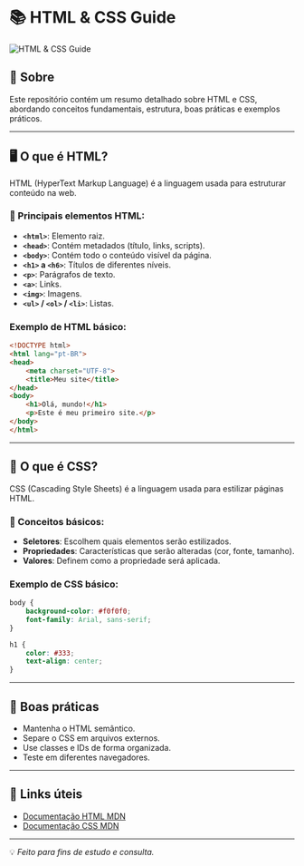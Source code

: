 # 📚 HTML & CSS Guide

![HTML & CSS Guide](./banner-html-css.png)

## 📖 Sobre
Este repositório contém um resumo detalhado sobre HTML e CSS, abordando conceitos fundamentais, estrutura, boas práticas e exemplos práticos.

---

## 🖥️ O que é HTML?
HTML (HyperText Markup Language) é a linguagem usada para estruturar conteúdo na web.

### 📌 Principais elementos HTML:
- **`<html>`**: Elemento raiz.
- **`<head>`**: Contém metadados (título, links, scripts).
- **`<body>`**: Contém todo o conteúdo visível da página.
- **`<h1>` a `<h6>`**: Títulos de diferentes níveis.
- **`<p>`**: Parágrafos de texto.
- **`<a>`**: Links.
- **`<img>`**: Imagens.
- **`<ul>` / `<ol>` / `<li>`**: Listas.

### Exemplo de HTML básico:
```html
<!DOCTYPE html>
<html lang="pt-BR">
<head>
    <meta charset="UTF-8">
    <title>Meu site</title>
</head>
<body>
    <h1>Olá, mundo!</h1>
    <p>Este é meu primeiro site.</p>
</body>
</html>
```

---

## 🎨 O que é CSS?
CSS (Cascading Style Sheets) é a linguagem usada para estilizar páginas HTML.

### 📌 Conceitos básicos:
- **Seletores**: Escolhem quais elementos serão estilizados.
- **Propriedades**: Características que serão alteradas (cor, fonte, tamanho).
- **Valores**: Definem como a propriedade será aplicada.

### Exemplo de CSS básico:
```css
body {
    background-color: #f0f0f0;
    font-family: Arial, sans-serif;
}

h1 {
    color: #333;
    text-align: center;
}
```

---

## 🚀 Boas práticas
- Mantenha o HTML semântico.
- Separe o CSS em arquivos externos.
- Use classes e IDs de forma organizada.
- Teste em diferentes navegadores.

---

## 📎 Links úteis
- [Documentação HTML MDN](https://developer.mozilla.org/pt-BR/docs/Web/HTML)
- [Documentação CSS MDN](https://developer.mozilla.org/pt-BR/docs/Web/CSS)

---

💡 *Feito para fins de estudo e consulta.*
